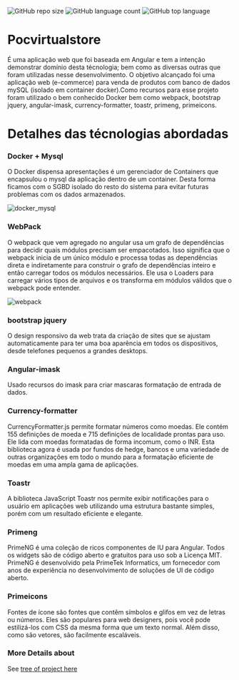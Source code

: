 ![GitHub repo size](https://img.shields.io/github/repo-size/FabianoSouzaPereira/pocvirtualstore)
![GitHub language count](https://img.shields.io/github/languages/count/FabianoSouzaPereira/pocvirtualstore)
![GitHub top language](https://img.shields.io/github/languages/top/FabianoSouzaPereira/pocvirtualstore)</br>

# Pocvirtualstore

É uma aplicação web que foi baseada em Angular e tem a intenção demonstrar domínio desta
técnologia; bem como as diversas outras que foram utilizadas nesse desenvolvimento.
O objetivo alcançado foi uma aplicação web (e-commerce) para venda de produtos com banco de dados mySQL (isolado em container docker).Como recursos para esse projeto foram utilizado o bem conhecido Docker bem como webpack, bootstrap jquery, angular-imask, currency-formatter, toastr, primeng, primeicons.

# Detalhes das técnologias abordadas

### Docker + Mysql

O Docker dispensa apresentações é um gerenciador de Containers que encapsulou o mysql da aplicação dentro de um container. Desta forma ficamos com o SGBD isolado do resto do sistema para evitar futuras problemas com os dados armazenados.

![docker_mysql](https://user-images.githubusercontent.com/20540689/96800582-102c3e80-13dc-11eb-96d2-b36b0a68b761.jpeg)

### WebPack

O webpack que vem agregado no angular usa um grafo de dependências para decidir quais módulos precisam ser empacotados. Isso significa que o webpack inicia de um único módulo e processa todas as dependências direta e indiretamente para construir o grafo de dependências inteiro e então carregar todos os módulos necessários.
Ele usa o Loaders para carregar vários tipos de arquivos e os transforma em módulos válidos que o webpack pode entender.

![webpack](https://user-images.githubusercontent.com/20540689/96799120-cc840580-13d8-11eb-9f6c-0f2664531a02.png)

### bootstrap jquery

O design responsivo da web trata da criação de sites que se ajustam automaticamente para ter uma boa aparência em todos os dispositivos, desde telefones pequenos a grandes desktops.

### Angular-imask

Usado recursos do imask para criar mascaras formatação de entrada de dados.

### Currency-formatter

CurrencyFormatter.js permite formatar números como moedas. Ele contém 155 definições de moeda e 715 definições de localidade prontas para uso. Ele lida com moedas formatadas de forma incomum, como o INR. Esta biblioteca agora é usada por fundos de hedge, bancos e uma variedade de outras organizações em todo o mundo para a formatação eficiente de moedas em uma ampla gama de aplicações.

### Toastr

A biblioteca JavaScript Toastr nos permite exibir notificações para o usuário em aplicações web utilizando uma estrutura bastante simples, porém com um resultado eficiente e elegante.

### Primeng

PrimeNG é uma coleção de ricos componentes de IU para Angular. Todos os widgets são de código aberto e gratuitos para uso sob a Licença MIT. PrimeNG é desenvolvido pela PrimeTek Informatics, um fornecedor com anos de experiência no desenvolvimento de soluções de UI de código aberto.

### Primeicons

Fontes de ícone são fontes que contêm símbolos e glifos em vez de letras ou números. Eles são populares para web designers, pois você pode estilizá-los com CSS da mesma forma que um texto normal. Além disso, como são vetores, são facilmente escaláveis.

### More Details about

See [tree of project here](https://github.com/FabianoSouzaPereira/pocvirtualstore/issues/16#issue-747072030) 

